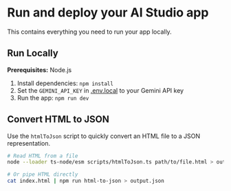 # Run and deploy your AI Studio app

This contains everything you need to run your app locally.

## Run Locally

**Prerequisites:**  Node.js


1. Install dependencies:
   `npm install`
2. Set the `GEMINI_API_KEY` in [.env.local](.env.local) to your Gemini API key
3. Run the app:
   `npm run dev`

## Convert HTML to JSON

Use the `htmlToJson` script to quickly convert an HTML file to a JSON representation.

```bash
# Read HTML from a file
node --loader ts-node/esm scripts/htmlToJson.ts path/to/file.html > output.json

# Or pipe HTML directly
cat index.html | npm run html-to-json > output.json
```
